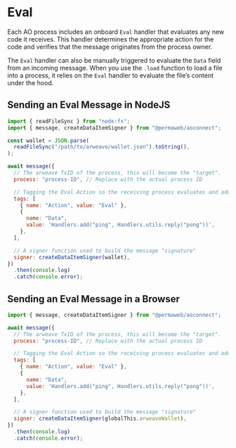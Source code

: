 # Eval

Each AO process includes an onboard `Eval` handler that evaluates any new code it receives. This handler determines the appropriate action for the code and verifies that the message originates from the process owner.

The `Eval` handler can also be manually triggered to evaluate the `Data` field from an incoming message. When you use the `.load` function to load a file into a process, it relies on the `Eval` handler to evaluate the file’s content under the hood.

## Sending an Eval Message in NodeJS

```js
import { readFileSync } from "node:fs";
import { message, createDataItemSigner } from "@permaweb/aoconnect";

const wallet = JSON.parse(
  readFileSync("/path/to/arweave/wallet.json").toString(),
);

await message({
  // The arweave TxID of the process, this will become the "target".
  process: "process-ID", // Replace with the actual process ID

  // Tagging the Eval Action so the receiving process evaluates and adds the new Handler from the Data field.
  tags: [
    { name: "Action", value: "Eval" },
    {
      name: "Data",
      value: 'Handlers.add("ping", Handlers.utils.reply("pong"))',
    },
  ],

  // A signer function used to build the message "signature"
  signer: createDataItemSigner(wallet),
})
  .then(console.log)
  .catch(console.error);
```

## Sending an Eval Message in a Browser

```js
import { message, createDataItemSigner } from "@permaweb/aoconnect";

await message({
  // The arweave TxID of the process, this will become the "target".
  process: "process-ID", // Replace with the actual process ID

  // Tagging the Eval Action so the receiving process evaluates and adds the new Handler from the Data field.
  tags: [
    { name: "Action", value: "Eval" },
    {
      name: "Data",
      value: 'Handlers.add("ping", Handlers.utils.reply("pong"))',
    },
  ],

  // A signer function used to build the message "signature"
  signer: createDataItemSigner(globalThis.arweaveWallet),
})
  .then(console.log)
  .catch(console.error);
```
